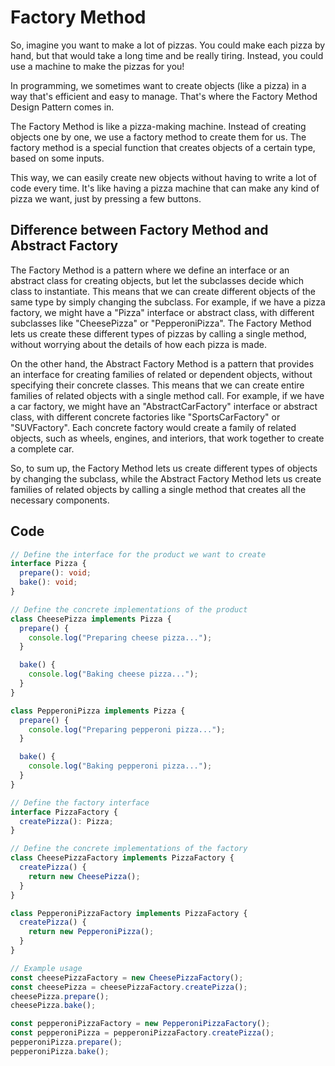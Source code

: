 # Factory Method

So, imagine you want to make a lot of pizzas. You could make each pizza by hand, but that would take a long time and be really tiring. Instead, you could use a machine to make the pizzas for you!

In programming, we sometimes want to create objects (like a pizza) in a way that's efficient and easy to manage. That's where the Factory Method Design Pattern comes in.

The Factory Method is like a pizza-making machine. Instead of creating objects one by one, we use a factory method to create them for us. The factory method is a special function that creates objects of a certain type, based on some inputs.

This way, we can easily create new objects without having to write a lot of code every time. It's like having a pizza machine that can make any kind of pizza we want, just by pressing a few buttons.

## Difference between Factory Method and Abstract Factory

The Factory Method is a pattern where we define an interface or an abstract class for creating objects, but let the subclasses decide which class to instantiate. This means that we can create different objects of the same type by simply changing the subclass. For example, if we have a pizza factory, we might have a "Pizza" interface or abstract class, with different subclasses like "CheesePizza" or "PepperoniPizza". The Factory Method lets us create these different types of pizzas by calling a single method, without worrying about the details of how each pizza is made.

On the other hand, the Abstract Factory Method is a pattern that provides an interface for creating families of related or dependent objects, without specifying their concrete classes. This means that we can create entire families of related objects with a single method call. For example, if we have a car factory, we might have an "AbstractCarFactory" interface or abstract class, with different concrete factories like "SportsCarFactory" or "SUVFactory". Each concrete factory would create a family of related objects, such as wheels, engines, and interiors, that work together to create a complete car.

So, to sum up, the Factory Method lets us create different types of objects by changing the subclass, while the Abstract Factory Method lets us create families of related objects by calling a single method that creates all the necessary components.

## Code

```ts
// Define the interface for the product we want to create
interface Pizza {
  prepare(): void;
  bake(): void;
}

// Define the concrete implementations of the product
class CheesePizza implements Pizza {
  prepare() {
    console.log("Preparing cheese pizza...");
  }

  bake() {
    console.log("Baking cheese pizza...");
  }
}

class PepperoniPizza implements Pizza {
  prepare() {
    console.log("Preparing pepperoni pizza...");
  }

  bake() {
    console.log("Baking pepperoni pizza...");
  }
}

// Define the factory interface
interface PizzaFactory {
  createPizza(): Pizza;
}

// Define the concrete implementations of the factory
class CheesePizzaFactory implements PizzaFactory {
  createPizza() {
    return new CheesePizza();
  }
}

class PepperoniPizzaFactory implements PizzaFactory {
  createPizza() {
    return new PepperoniPizza();
  }
}

// Example usage
const cheesePizzaFactory = new CheesePizzaFactory();
const cheesePizza = cheesePizzaFactory.createPizza();
cheesePizza.prepare();
cheesePizza.bake();

const pepperoniPizzaFactory = new PepperoniPizzaFactory();
const pepperoniPizza = pepperoniPizzaFactory.createPizza();
pepperoniPizza.prepare();
pepperoniPizza.bake();

```